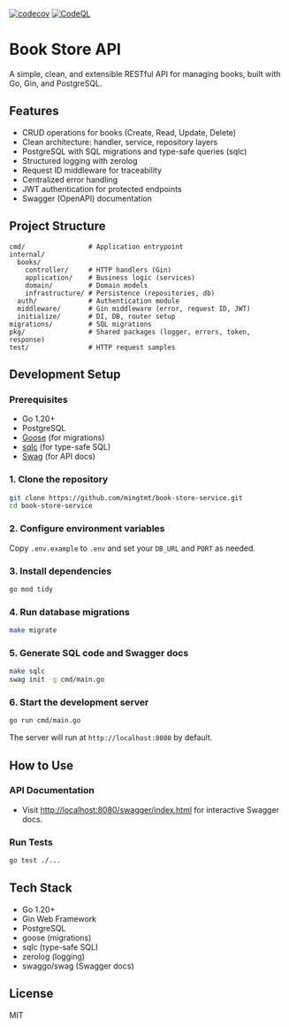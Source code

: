 [![codecov](https://codecov.io/github/mingtmt/book-store/graph/badge.svg?token=9FLQFFXLLH)](https://codecov.io/github/mingtmt/book-store)
[![CodeQL](https://github.com/mingtmt/book-store/actions/workflows/codeql.yml/badge.svg)](https://github.com/mingtmt/book-store/actions/workflows/codeql.yml)

# Book Store API

A simple, clean, and extensible RESTful API for managing books, built with Go, Gin, and PostgreSQL.

## Features

- CRUD operations for books (Create, Read, Update, Delete)
- Clean architecture: handler, service, repository layers
- PostgreSQL with SQL migrations and type-safe queries (sqlc)
- Structured logging with zerolog
- Request ID middleware for traceability
- Centralized error handling
- JWT authentication for protected endpoints
- Swagger (OpenAPI) documentation

## Project Structure

```
cmd/                # Application entrypoint
internal/
  books/
    controller/     # HTTP handlers (Gin)
    application/    # Business logic (services)
    domain/         # Domain models
    infrastructure/ # Persistence (repositories, db)
  auth/             # Authentication module
  middleware/       # Gin middleware (error, request ID, JWT)
  initialize/       # DI, DB, router setup
migrations/         # SQL migrations
pkg/                # Shared packages (logger, errors, token, response)
test/               # HTTP request samples
```

## Development Setup

### Prerequisites

- Go 1.20+
- PostgreSQL
- [Goose](https://github.com/pressly/goose) (for migrations)
- [sqlc](https://sqlc.dev/) (for type-safe SQL)
- [Swag](https://github.com/swaggo/swag) (for API docs)

### 1. Clone the repository

```sh
git clone https://github.com/mingtmt/book-store-service.git
cd book-store-service
```

### 2. Configure environment variables

Copy `.env.example` to `.env` and set your `DB_URL` and `PORT` as needed.

### 3. Install dependencies

```sh
go mod tidy
```

### 4. Run database migrations

```sh
make migrate
```

### 5. Generate SQL code and Swagger docs

```sh
make sqlc
swag init -g cmd/main.go
```

### 6. Start the development server

```sh
go run cmd/main.go
```

The server will run at `http://localhost:8080` by default.

## How to Use

### API Documentation

- Visit [http://localhost:8080/swagger/index.html](http://localhost:8080/swagger/index.html) for interactive Swagger docs.

### Run Tests

```sh
go test ./...
```

## Tech Stack

- Go 1.20+
- Gin Web Framework
- PostgreSQL
- goose (migrations)
- sqlc (type-safe SQL)
- zerolog (logging)
- swaggo/swag (Swagger docs)

## License

MIT
